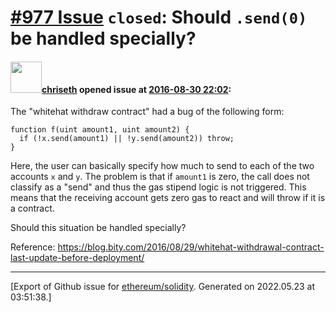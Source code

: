 # [\#977 Issue](https://github.com/ethereum/solidity/issues/977) `closed`: Should `.send(0)` be handled specially?

#### <img src="https://avatars.githubusercontent.com/u/9073706?v=4" width="50">[chriseth](https://github.com/chriseth) opened issue at [2016-08-30 22:02](https://github.com/ethereum/solidity/issues/977):

The "whitehat withdraw contract" had a bug of the following form:

```
function f(uint amount1, uint amount2) {
  if (!x.send(amount1) || !y.send(amount2)) throw;
}
```

Here, the user can basically specify how much to send to each of the two accounts `x` and `y`. The problem is that if `amount1` is zero, the call does not classify as a "send" and thus the gas stipend logic is not triggered. This means that the receiving account gets zero gas to react and will throw if it is a contract.

Should this situation be handled specially?

Reference: https://blog.bity.com/2016/08/29/whitehat-withdrawal-contract-last-update-before-deployment/





-------------------------------------------------------------------------------



[Export of Github issue for [ethereum/solidity](https://github.com/ethereum/solidity). Generated on 2022.05.23 at 03:51:38.]
